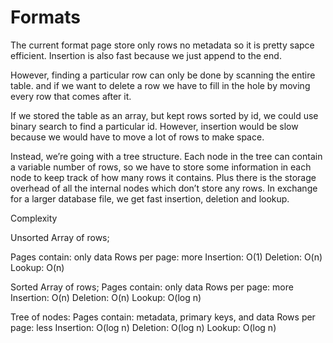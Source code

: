 # Formats

The current format page store only rows
no metadata so it is pretty sapce efficient. Insertion is also fast
because we just append to the end.

However, finding a particular row can only be done by scanning the entire table.
and if we want to delete a row we have to fill in the hole by moving every row
that comes after it.

If we stored the table as an array, 
but kept rows sorted by id, we could use binary search to find 
a particular id. However, insertion would be slow because we would 
have to move a lot of rows to make space.

Instead, we’re going with a tree structure. Each node in the
tree can contain a variable number of rows, so we have to store 
some information in each node to keep track of how many rows it 
contains. Plus there is the storage overhead of all the internal 
nodes which don’t store any rows. In exchange for a larger database
file, we get fast insertion, deletion and lookup.

Complexity

Unsorted Array of rows;

Pages contain: only data
Rows per page: more
Insertion: O(1)
Deletion: O(n)
Lookup: O(n)

Sorted Array of rows;
Pages contain: only data
Rows per page: more
Insertion: O(n)
Deletion: O(n)
Lookup: O(log n)

Tree of nodes:
Pages contain: metadata, primary keys, and data
Rows per page: less
Insertion: O(log n)
Deletion: O(log n)
Lookup: O(log n)



